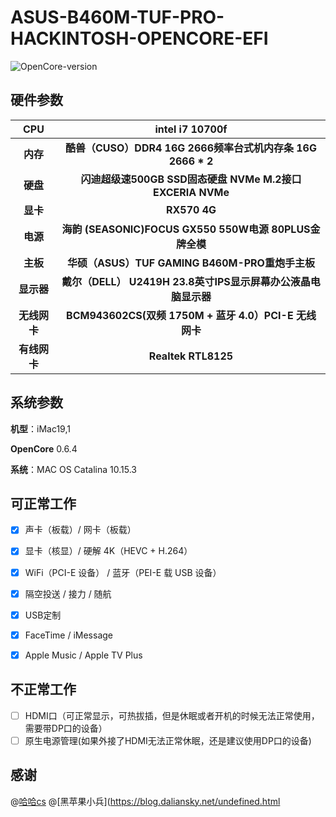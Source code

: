 # ASUS-B460M-TUF-PRO-HACKINTOSH-OPENCORE-EFI

![OpenCore-version](https://img.shields.io/badge/OpenCore-0.6.4-brightgreen)

## 硬件参数

|     CPU      |                        intel i7 10700f                        |
| :----------: | :----------------------------------------------------------: |
|   **内存**   |  **酷兽（CUSO）DDR4 16G 2666频率台式机内存条 16G 2666 * 2**  |
|   **硬盘**   | **闪迪超级速500GB SSD固态硬盘 NVMe M.2接口 EXCERIA NVMe** |
|   **显卡**   |                  **RX570 4G**                  |
|   **电源**   |    **海韵 (SEASONIC)FOCUS GX550 550W电源 80PLUS金牌全模**    |
|   **主板**   |       **华硕（ASUS）TUF GAMING B460M-PRO重炮手主板**        |
| **显示器**  | **戴尔（DELL） U2419H 23.8英寸IPS显示屏幕办公液晶电脑显示器** |
| **无线网卡** |    **BCM943602CS(双频 1750M + 蓝牙 4.0）PCI-E 无线网卡**     |
| **有线网卡** |    **Realtek RTL8125**     |

## 系统参数

**机型**：iMac19,1 

**OpenCore** 0.6.4

**系统**：MAC OS Catalina 10.15.3


## 可正常工作

- [x] 声卡（板载）/ 网卡（板载）
- [x] 显卡（核显）/ 硬解 4K（HEVC + H.264）
- [x] WiFi（PCI-E 设备） / 蓝牙（PEI-E 载 USB 设备）
- [x] 隔空投送 / 接力 / 随航
- [x] USB定制
- [x] FaceTime / iMessage
- [x] Apple Music / Apple TV Plus




## 不正常工作

- [ ] HDMI口（可正常显示，可热拔插，但是休眠或者开机的时候无法正常使用，需要带DP口的设备）
- [ ] 原生电源管理(如果外接了HDMI无法正常休眠，还是建议使用DP口的设备)

## 感谢

@[哈哈cs](https://post.smzdm.com/p/aoozmxn7/)
@[黑苹果小兵](https://blog.daliansky.net/undefined.html


